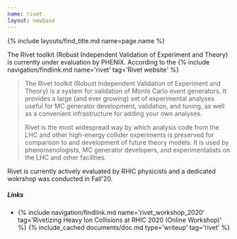 ```yaml
---
name: rivet
layout: newbase
---
```

{% include layouts/find_title.md name=page.name %}

The Rivet toolkit (Robust Independent Validation of Experiment and Theory) is currently under evaluation by PHENIX. According to the {% include navigation/findlink.md name='rivet' tag='Rivet website' %}
> The Rivet toolkit (Robust Independent Validation of Experiment and Theory) is a system for validation of Monte Carlo event generators. It provides a large (and ever growing) set of experimental analyses useful for MC generator development, validation, and tuning, as well as a convenient infrastructure for adding your own analyses.
>
> Rivet is the most widespread way by which analysis code from the LHC and other high-energy collider experiments is preserved for comparison to and development of future theory models. It is used by phenomenologists, MC generator developers, and experimentalists on the LHC and other facilities.

Rivet is currently actively evaluated by RHIC physicists and a dedicated wokrshop was conducted in Fall'20.

##### Links
* {% include navigation/findlink.md name='rivet_workshop_2020' tag='Rivetizing Heavy Ion Collisions at RHIC 2020 (Online Workshop)' %}
{% include_cached documents/doc.md type='writeup' tag='rivet' %}
